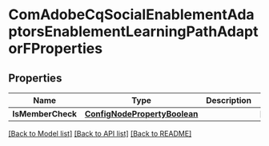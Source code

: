 # ComAdobeCqSocialEnablementAdaptorsEnablementLearningPathAdaptorFProperties

## Properties
Name | Type | Description | Notes
------------ | ------------- | ------------- | -------------
**IsMemberCheck** | [**ConfigNodePropertyBoolean**](configNodePropertyBoolean.md) |  | [optional] 

[[Back to Model list]](../README.md#documentation-for-models) [[Back to API list]](../README.md#documentation-for-api-endpoints) [[Back to README]](../README.md)


